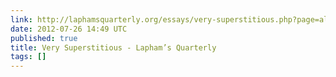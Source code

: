 ```yaml
---
link: http://laphamsquarterly.org/essays/very-superstitious.php?page=all
date: 2012-07-26 14:49 UTC
published: true
title: Very Superstitious - Lapham’s Quarterly
tags: []
---
```



